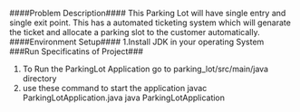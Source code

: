 ####Problem Description####
This Parking Lot will have single entry and single exit point.
 This has a automated ticketing system which will genarate the ticket and allocate a parking slot to the customer automatically.
####Environment Setup####
1.Install JDK in your operating System
###Run Specificatins of Project###
1. To Run the ParkingLot Application go to parking_lot/src/main/java directory
2. use these command to start the application
    javac ParkingLotApplication.java
    java ParkingLotApplication